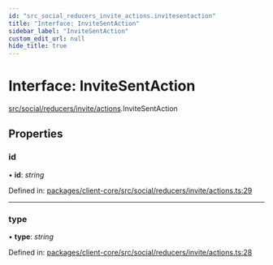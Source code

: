 ```yaml
---
id: "src_social_reducers_invite_actions.invitesentaction"
title: "Interface: InviteSentAction"
sidebar_label: "InviteSentAction"
custom_edit_url: null
hide_title: true
---
```


# Interface: InviteSentAction

[src/social/reducers/invite/actions](../modules/src_social_reducers_invite_actions.md).InviteSentAction

## Properties

### id

• **id**: *string*

Defined in: [packages/client-core/src/social/reducers/invite/actions.ts:29](https://github.com/xr3ngine/xr3ngine/blob/7e8e151f1/packages/client-core/src/social/reducers/invite/actions.ts#L29)

___

### type

• **type**: *string*

Defined in: [packages/client-core/src/social/reducers/invite/actions.ts:28](https://github.com/xr3ngine/xr3ngine/blob/7e8e151f1/packages/client-core/src/social/reducers/invite/actions.ts#L28)
